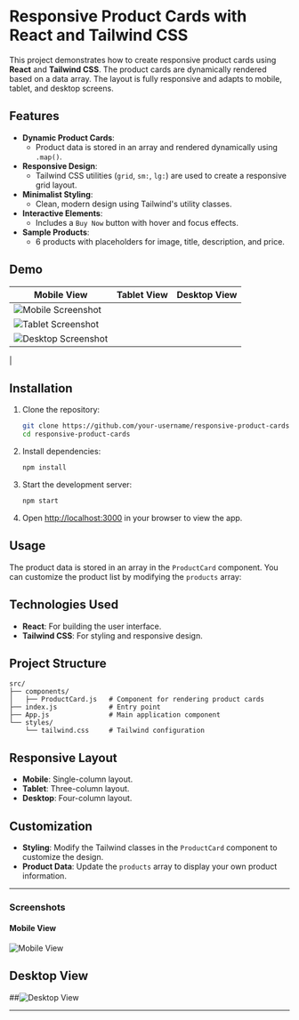 
# Responsive Product Cards with React and Tailwind CSS

This project demonstrates how to create responsive product cards using **React** and **Tailwind CSS**. The product cards are dynamically rendered based on a data array. The layout is fully responsive and adapts to mobile, tablet, and desktop screens.

## Features

- **Dynamic Product Cards**:
  - Product data is stored in an array and rendered dynamically using `.map()`.
- **Responsive Design**:
  - Tailwind CSS utilities (`grid`, `sm:`, `lg:`) are used to create a responsive grid layout.
- **Minimalist Styling**:
  - Clean, modern design using Tailwind's utility classes.
- **Interactive Elements**:
  - Includes a `Buy Now` button with hover and focus effects.
- **Sample Products**:
  - 6 products with placeholders for image, title, description, and price.

## Demo

| Mobile View          | Tablet View          | Desktop View          |
|----------------------|----------------------|-----------------------|
| ![Mobile Screenshot](https://github.com/user-attachments/assets/224a511f-4fd8-4632-b7c7-5bded58de2d4)
 | ![Tablet Screenshot](https://github.com/user-attachments/assets/f496c946-5957-42ed-af71-087571e85728)
 | ![Desktop Screenshot](https://github.com/user-attachments/assets/01deeed9-e5c9-44e5-9973-bdb5d3a7b60f)
 |

## Installation

1. Clone the repository:
   ```bash
   git clone https://github.com/your-username/responsive-product-cards.git
   cd responsive-product-cards
   ```

2. Install dependencies:
   ```bash
   npm install
   ```

3. Start the development server:
   ```bash
   npm start
   ```

4. Open [http://localhost:3000](http://localhost:3000) in your browser to view the app.

## Usage

The product data is stored in an array in the `ProductCard` component. You can customize the product list by modifying the `products` array:

## Technologies Used

- **React**: For building the user interface.
- **Tailwind CSS**: For styling and responsive design.

## Project Structure

```
src/
├── components/
│   ├── ProductCard.js   # Component for rendering product cards
├── index.js             # Entry point
├── App.js               # Main application component
└── styles/
    └── tailwind.css     # Tailwind configuration
```

## Responsive Layout

- **Mobile**: Single-column layout.
- **Tablet**: Three-column layout.
- **Desktop**: Four-column layout.

## Customization

- **Styling**:
  Modify the Tailwind classes in the `ProductCard` component to customize the design.
- **Product Data**:
  Update the `products` array to display your own product information.

---

### **Screenshots**

#### **Mobile View**
![Mobile View](https://github.com/user-attachments/assets/a7cf16cf-51d4-42ff-ab42-0483ff36bf58)

## **Desktop View**
##![Desktop View](https://github.com/user-attachments/assets/ad9047f0-b714-430b-a835-727020750a93)

---

